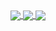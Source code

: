 
<!--
**Vitisom/Vitisom** is a ✨ _special_ ✨ repository because its `README.md` (this file) appears on your GitHub profile.
-
- 🔭 I’m currently working on ...
- 🌱 I’m currently learning ...
- 👯 I’m looking to collaborate on ...
- 🤔 I’m looking for help with ...
- 💬 Ask me about ...
- 📫 How to reach me: ...
- 😄 Pronouns: ...
- ⚡ Fun fact: ...
-
-->
<a href="#">
  <img align="center" src="https://encrypted-tbn0.gstatic.com/images?q=tbn:ANd9GcSk9ecqz0hQ3KknSsbFo1nvq8ZgfafmwgOplA&usqp=CAU" />
</a>

<a href="#">
  <img align="center" src="https://github-readme-stats.vercel.app/api?username=vitisom&count_private=true&show_icons=true&theme=chartreuse-dark" />
</a>
<a href="#">
  <img align="center" src="https://github-readme-stats.vercel.app/api/top-langs/?username=vitisom&theme=chartreuse-dark&layout=compact" />
</a>
